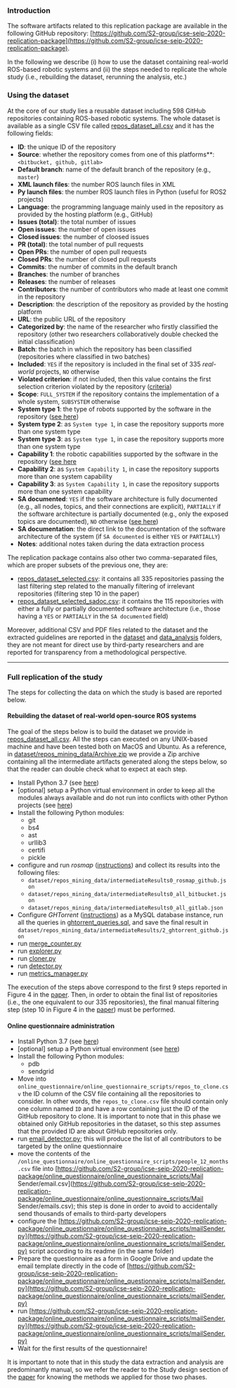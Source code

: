 ### Introduction

The software artifacts related to this replication package are available in the following GitHub repository: [https://github.com/S2-group/icse-seip-2020-replication-package](https://github.com/S2-group/icse-seip-2020-replication-package).

In the following we describe (i) how to use the dataset containing real-world ROS-based robotic systems and (ii) the steps needed to replicate the whole study (i.e., rebuilding the dataset, rerunning the analysis, etc.)


### Using the dataset

At the core of our study lies a reusable dataset including 598 GitHub repositories containing ROS-based robotic systems. 
The whole dataset is available as a single CSV file called [repos_dataset_all.csv](https://github.com/S2-group/icse-seip-2020-replication-package/dataset/repos_dataset_all.csv) and it has the following fields:
- **ID**: the unique ID of the repository
- **Source**: whether the repository comes from one of this platforms**: `<bitbucket, github, gitlab>`
- **Default branch**: name of the default branch of the repository (e.g., `master`)
- **XML launch files**: the number ROS launch files in XML
- **Py launch files**: the number ROS launch files in Python (useful for ROS2 projects)
- **Language**: the programming language mainly used in the repository as provided by the hosting platform (e.g., GitHub)
- **Issues (total)**: the total number of issues  
- **Open issues**: the number of open issues 
- **Closed issues**: the number of cloosed issues
- **PR (total)**: the total number of pull requests
- **Open PRs**: the number of open pull requests
- **Closed PRs**: the number of closed pull requests
- **Commits**: the number of commits in the default branch
- **Branches**: the number of branches 
- **Releases**: the number of releases
- **Contributors**: the number of contributors who made at least one commit in the repository
- **Description**: the description of the repository as provided by the hosting platform
- **URL**: the public URL of the repository
- **Categorized by**: the name of the researcher who firstly classified the repository (other two researchers collaboratively double checked the initial classification)
- **Batch**: the batch in which the repository has been classified (repositories where classified in two batches)
- **Included**: `YES` if the repository is included in the final set of 335 _real-world_ projects, `NO` otherwise
- **Violated criterion**: if not included, then this value contains the first selection criterion violated by the repository ([criteria](https://github.com/S2-group/icse-seip-2020-replication-package/data_analysis/RQ1_codes_and_selection_criteria.pdf)) 
- **Scope**: `FULL_SYSTEM` if the repository contains the implementation of a whole system, `SUBSYSTEM` otherwise
- **System type 1**: the type of robots supported by the software in the repository ([see here](https://github.com/S2-group/icse-seip-2020-replication-package/data_analysis/RQ1_codes_and_selection_criteria.pdf))
- **System type 2**: as `System type 1`, in case the repository supports more than one system type
- **System type 3**: as `System type 1`, in case the repository supports more than one system type
- **Capability 1**: the robotic capabilities supported by the software in the repository ([see here](https://github.com/S2-group/icse-seip-2020-replication-package/data_analysis/RQ1_codes_and_selection_criteria.pdf)
- **Capability 2**: as `System Capability 1`, in case the repository supports more than one system capability
- **Capability 3**: as `System Capability 1`, in case the repository supports more than one system capability
- **SA documented**: `YES` if the software architecture is fully documented (e.g., all nodes, topics, and their connections are explicit), `PARTIALLY` if the software architecture is partially documented (e.g., only the exposed topics are documented), `NO` otherwise ([see here](https://github.com/S2-group/icse-seip-2020-replication-package/data_analysis/RQ1_codes_and_selection_criteria.pdf))
- **SA documentation**: the direct link to the documentation of the software architecture of the system (if `SA documented` is either `YES` or `PARTIALLY`)
- **Notes**: additional notes taken during the data extraction process 

The replication package contains also other two comma-separated files, which are proper subsets of the previous one, they are:
- [repos_dataset_selected.csv](https://github.com/S2-group/icse-seip-2020-replication-package/dataset/repos_dataset_selected.csv): it contains all 335 repositories passing the last filtering step related to the manually filtering of irrelevant repositories (filtering step 10 in the paper) 
- [repos_dataset_selected_sadoc.csv](https://github.com/S2-group/icse-seip-2020-replication-package/dataset/repos_dataset_selected_sadoc.csv): it contains the 115 repositories with either a fully or partially documented software architecture (i.e., those having a `YES` or `PARTIALLY` in the `SA documented` field) 

Moreover, additional CSV and PDF files related to the dataset and the extracted guidelines are reported in the [dataset](.dataset) and [data_analysis](.data_analysis) folders, they are not meant for direct use by third-party researchers and are reported for transparency from a methodological perspective. 

---

### Full replication of the study  

The steps for collecting the data on which the study is based are reported below. 

#### Rebuilding the dataset of real-world open-source ROS systems

The goal of the steps below is to build the dataset we provide in [repos_dataset_all.csv](https://github.com/S2-group/icse-seip-2020-replication-package/dataset/repos_dataset_all.csv). All the steps can executed on any UNIX-based machine and have been tested both on MacOS and Ubuntu. As a reference, in [dataset/repos_mining_data/Archive.zip](https://github.com/S2-group/icse-seip-2020-replication-package/dataset/repos_mining_data/Archive.zip) we provide a Zip archive containing all the intermediate artifacts generated along the steps below, so that the reader can double check what to expect at each step.

- Install Python 3.7 (see [here](https://wiki.python.org/moin/BeginnersGuide/Download))
- [optional] setup a Python virtual environment in order to keep all the modules always available and do not run into conflicts with other Python projects (see [here](https://virtualenv.pypa.io/en/latest/))
- Install the following Python modules:
  - git
  - bs4
  - ast
  - urllib3
  - certifi
  - pickle
- configure and run *rosmap* ([instructions](https://github.com/jr-robotics/rosmap)) and collect its results into the following files:
  - `dataset/repos_mining_data/intermediateResults0_rosmap_github.json`
  - `dataset/repos_mining_data/intermediateResults0_all_bitbucket.json`
  - `dataset/repos_mining_data/intermediateResults0_all_gitlab.json`
- Configure *GHTorrent* ([instructions](http://ghtorrent.org/)) as a MySQL database instance, run all the queries in [ghtorrent_queries.sql](https://github.com/S2-group/icse-seip-2020-replication-package/dataset/repos_mining_scripts/ghtorrent_queries.sql), and save the final result in `dataset/repos_mining_data/intermediateResults/2_ghtorrent_github.json`
- run [merge_counter.py](https://github.com/S2-group/icse-seip-2020-replication-package/dataset/repos_mining_scripts/merge_counter.py)
- run [explorer.py](https://github.com/S2-group/icse-seip-2020-replication-package/dataset/repos_mining_scripts/explorer.py)
- run [cloner.py](https://github.com/S2-group/icse-seip-2020-replication-package/dataset/repos_mining_scripts/cloner.py)
- run [detector.py](https://github.com/S2-group/icse-seip-2020-replication-package/dataset/repos_mining_scripts/detector.py)
- run [metrics_manager.py](https://github.com/S2-group/icse-seip-2020-replication-package/dataset/repos_mining_scripts/metrics_manager.py)

The execution of the steps above correspond to the first 9 steps reported in Figure 4 in the [paper](https://github.com/S2-group/icse-seip-2020-replication-package/ICSE_SEIP_2020.pdf). Then, in order to obtain the final list of repositories (i.e., the one equivalent to our 335 repositories), the final manual filtering step (step 10 in Figure 4 in the [paper](https://github.com/S2-group/icse-seip-2020-replication-package/ICSE_SEIP_2020.pdf)) must be performed.   

#### Online questionnaire administration 

- Install Python 3.7 (see [here](https://wiki.python.org/moin/BeginnersGuide/Download))
- [optional] setup a Python virtual environment (see [here](https://virtualenv.pypa.io/en/latest/))
- Install the following Python modules:
  - pdb
  - sendgrid
- Move into `online_questionnaire/online_questionnaire_scripts/repos_to_clone.csv` the ID column of the CSV file containing all the repositories to consider. In other words, the `repos_to_clone.csv` file should contain only one column named `ID` and have a row containing just the ID of the GitHub repository to clone. It is important to note that in this phase we obtained only GitHub repositories in the dataset, so this step assumes that the provided ID are about GitHub repositories only.
- run [email_detector.py](https://github.com/S2-group/icse-seip-2020-replication-package/online_questionnaire/online_questionnaire_scripts/email_detector.py); this will produce the list of all contributors to be targeted by the online questionnaire
- move the contents of the `/online_questionnaire/online_questionnaire_scripts/people_12_months.csv` file into [https://github.com/S2-group/icse-seip-2020-replication-package/online_questionnaire/online_questionnaire_scripts/Mail Sender/email.csv](https://github.com/S2-group/icse-seip-2020-replication-package/online_questionnaire/online_questionnaire_scripts/Mail Sender/emails.csv); this step is done in order to avoid to accidentally send thousands of emails to third-party developers 
- configure the [https://github.com/S2-group/icse-seip-2020-replication-package/online_questionnaire/online_questionnaire_scripts/mailSender.py](https://github.com/S2-group/icse-seip-2020-replication-package/online_questionnaire/online_questionnaire_scripts/mailSender.py) script according to its readme (in the same folder)
- Prepare the questionnaire as a form in Google Drive and update the email template directly in the code of [https://github.com/S2-group/icse-seip-2020-replication-package/online_questionnaire/online_questionnaire_scripts/mailSender.py](https://github.com/S2-group/icse-seip-2020-replication-package/online_questionnaire/online_questionnaire_scripts/mailSender.py)   
- run [https://github.com/S2-group/icse-seip-2020-replication-package/online_questionnaire/online_questionnaire_scripts/mailSender.py](https://github.com/S2-group/icse-seip-2020-replication-package/online_questionnaire/online_questionnaire_scripts/mailSender.py)
- Wait for the first results of the questionnaire!

It is important to note that in this study the data extraction and analysis are predominantly manual, so we refer the reader to the Study design section of the [paper](https://github.com/S2-group/icse-seip-2020-replication-package/ICSE_SEIP_2020.pdf) for knowing the methods we applied for those two phases.  

